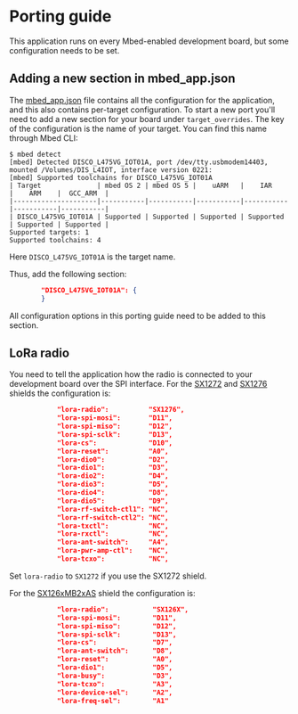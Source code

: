 # Porting guide

This application runs on every Mbed-enabled development board, but some configuration needs to be set.

## Adding a new section in mbed_app.json

The [mbed_app.json](../mbed_app.json) file contains all the configuration for the application, and this also contains per-target configuration. To start a new port you'll need to add a new section for your board under `target_overrides`. The key of the configuration is the name of your target. You can find this name through Mbed CLI:

```
$ mbed detect
[mbed] Detected DISCO_L475VG_IOT01A, port /dev/tty.usbmodem14403, mounted /Volumes/DIS_L4IOT, interface version 0221:
[mbed] Supported toolchains for DISCO_L475VG_IOT01A
| Target              | mbed OS 2 | mbed OS 5 |    uARM   |    IAR    |    ARM    |  GCC_ARM  |
|---------------------|-----------|-----------|-----------|-----------|-----------|-----------|
| DISCO_L475VG_IOT01A | Supported | Supported | Supported | Supported | Supported | Supported |
Supported targets: 1
Supported toolchains: 4
```

Here `DISCO_L475VG_IOT01A` is the target name.

Thus, add the following section:

```json
        "DISCO_L475VG_IOT01A": {
        }
```

All configuration options in this porting guide need to be added to this section.

## LoRa radio

You need to tell the application how the radio is connected to your development board over the SPI interface. For the [SX1272](https://os.mbed.com/components/SX1272MB2xAS/) and [SX1276](https://os.mbed.com/components/SX1276MB1xAS/) shields the configuration is:

```json
            "lora-radio":          "SX1276",
            "lora-spi-mosi":       "D11",
            "lora-spi-miso":       "D12",
            "lora-spi-sclk":       "D13",
            "lora-cs":             "D10",
            "lora-reset":          "A0",
            "lora-dio0":           "D2",
            "lora-dio1":           "D3",
            "lora-dio2":           "D4",
            "lora-dio3":           "D5",
            "lora-dio4":           "D8",
            "lora-dio5":           "D9",
            "lora-rf-switch-ctl1": "NC",
            "lora-rf-switch-ctl2": "NC",
            "lora-txctl":          "NC",
            "lora-rxctl":          "NC",
            "lora-ant-switch":     "A4",
            "lora-pwr-amp-ctl":    "NC",
            "lora-tcxo":           "NC",
```
Set `lora-radio` to `SX1272` if you use the SX1272 shield.

For the [SX126xMB2xAS](https://os.mbed.com/components/SX126xMB2xAS) shield the configuration is:
```json
            "lora-radio":           "SX126X",
            "lora-spi-mosi":        "D11",
            "lora-spi-miso":        "D12",
            "lora-spi-sclk":        "D13",
            "lora-cs":              "D7",
            "lora-ant-switch":      "D8",
            "lora-reset":           "A0",
            "lora-dio1":            "D5",
            "lora-busy":            "D3",
            "lora-tcxo":            "A3",
            "lora-device-sel":      "A2",
            "lora-freq-sel":        "A1"
```

